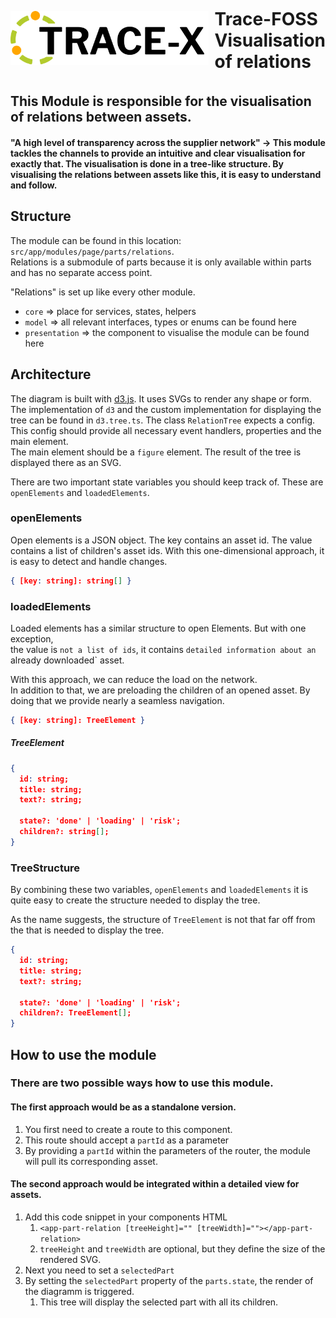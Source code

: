 <div style="display: flex; justify-items: center;">

![Alt text](../../../../../assets/images/logo.svg?raw=true)

<h1 style="margin: 10px 0 0 10px">Trace-FOSS Visualisation of relations</h1>

</div>

<h2>This Module is responsible for the visualisation of relations between assets.</h2>
<h4>"A high level of transparency across the supplier network" -> This module tackles the channels to provide an
intuitive and clear visualisation for exactly that.  
The visualisation is done in a tree-like structure. By visualising the relations between assets like this,
it is easy to understand and follow.

## Structure

The module can be found in this location: `src/app/modules/page/parts/relations`.  
Relations is a submodule of parts because it is only available within parts and has no separate access point.

"Relations" is set up like every other module.

- `core` => place for services, states, helpers
- `model` => all relevant interfaces, types or enums can be found here
- `presentation` => the component to visualise the module can be found here

## Architecture

The diagram is built with [d3.js](https://github.com/d3/d3). It uses SVGs to render any shape or form.  
The implementation of `d3` and the custom implementation for displaying the tree can be found in `d3.tree.ts`.
The class `RelationTree` expects a config. This config should provide all necessary event handlers, properties and the
main element.  
The main element should be a `figure` element. The result of the tree is displayed there as an SVG.

There are two important state variables you should keep track of. These are `openElements` and `loadedElements`.

### openElements

Open elements is a JSON object. The key contains an asset id. The value contains a list of children's asset ids.
With this one-dimensional approach, it is easy to detect and handle changes.

```JSON
{ [key: string]: string[] }
```

### loadedElements

Loaded elements has a similar structure to open Elements. But with one exception,  
the value is `not a list of ids`, it contains `detailed information about an `already downloaded` asset.

With this approach, we can reduce the load on the network.  
In addition to that, we are preloading the children of an opened asset. By doing that we provide nearly a seamless
navigation.

```JSON
{ [key: string]: TreeElement }
```

##### TreeElement

```JSON
{
  id: string;
  title: string;
  text?: string;

  state?: 'done' | 'loading' | 'risk';
  children?: string[];
}
```

### TreeStructure

By combining these two variables, `openElements` and `loadedElements` it is quite easy to create the structure needed to
display the tree.

As the name suggests, the structure of `TreeElement` is not that far off from the that is needed to display the tree.

```JSON
{
  id: string;
  title: string;
  text?: string;

  state?: 'done' | 'loading' | 'risk';
  children?: TreeElement[];
}
```

## How to use the module

### There are two possible ways how to use this module.

#### The first approach would be as a standalone version.

1. You first need to create a route to this component.
2. This route should accept a `partId` as a parameter
3. By providing a `partId` within the parameters of the router, the module will pull its corresponding asset.

#### The second approach would be integrated within a detailed view for assets.

1. Add this code snippet in your components HTML
   1. `<app-part-relation [treeHeight]="" [treeWidth]=""></app-part-relation>`
   2. `treeHeight` and `treeWidth` are optional, but they define the size of the rendered SVG.
2. Next you need to set a `selectedPart`
3. By setting the `selectedPart` property of the `parts.state`, the render of the diagramm is triggered.
   1. This tree will display the selected part with all its children.
